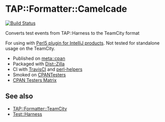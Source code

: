 # TAP::Formatter::Camelcade

[![Build Status](https://travis-ci.org/Camelcade/TAP-Formatter-Camelcade.svg?branch=master)](https://travis-ci.org/Camelcade/TAP-Formatter-Camelcade)

Converts test events from TAP::Harness to the TeamCity format

For using with [Perl5 plugin for IntelliJ products](https://github.com/Camelcade/Perl5-IDEA). Not tested for standalone usage on the TeamCity.

- Published on [meta::cpan](https://metacpan.org/release/TAP-Formatter-Camelcade)
- Packaged with [Dist::Zilla](https://github.com/rjbs/Dist-Zilla)
- CI with [TravisCI](https://travis-ci.org/Camelcade/TAP-Formatter-Camelcade) and [perl-helpers](https://github.com/travis-perl/helpers)
- Smoked on [CPANTesters](http://www.cpantesters.org/distro/T/TAP-Formatter-Camelcade.html)
- [CPAN Testers Matrix](http://matrix.cpantesters.org/?dist=TAP-Formatter-Camelcade)

## See also

- [TAP::Formatter::TeamCity](https://github.com/maxmind/TAP-Formatter-TeamCity)
- [Test::Harness](https://github.com/Perl-Toolchain-Gang/Test-Harness)